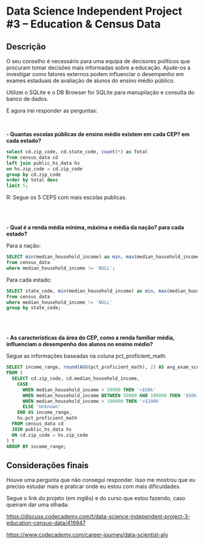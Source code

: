 # Data Science Independent Project #3 – Education & Census Data

## Descrição
O seu conselho é necessário para uma equipa de decisores políticos que procuram tomar decisões mais informadas sobre a educação. Ajude-os a investigar como fatores externos podem influenciar o desempenho em exames estaduais de avaliação de alunos do ensino médio público.

Utilizei o SQLite e o DB Browser for SQLite para manupilação e consulta do banco de dados.

E agora irei responder as perguntas:

<br>

**- Quantas escolas públicas de ensino médio existem em cada CEP? em cada estado?**

```sql
select cd.zip_code, cd.state_code, count(*) as Total
from census_data cd 
left join public_hs_data hs
on hs.zip_code = cd.zip_code
group by cd.zip_code
order by total desc
limit 5;
```

R: Segue os 5 CEPS com mais escolas publicas. 

<br>
<br>

**- Qual é a renda média mínima, máxima e média da nação? para cada estado?**

Para a nação:

```sql
SELECT min(median_household_income) as min, max(median_household_income) as max, round(avg(median_household_income), 2) as avg
from census_data
where median_household_income != 'NULL';

```

Para cada estado:

```sql
SELECT state_code, min(median_household_income) as min, max(median_household_income) as max, round(avg(median_household_income), 2) as avg
from census_data
where median_household_income != 'NULL'
group by state_code;
```

<br>
<br>

**- As características da área do CEP, como a renda familiar média, influenciam o desempenho dos alunos no ensino médio?**

Segue as informações baseadas na coluna pct_proficient_math.

```sql
SELECT income_range, round(AVG(pct_proficient_math), 2) AS avg_exam_score
FROM (
  SELECT cd.zip_code, cd.median_household_income,
    CASE
      WHEN median_household_income < 50000 THEN '<$50k'
      WHEN median_household_income BETWEEN 50000 AND 100000 THEN '$50k-$100k'
      WHEN median_household_income > 100000 THEN '>$100k'
      ELSE 'Unknown'
    END AS income_range,
    hs.pct_proficient_math
  FROM census_data cd
  JOIN public_hs_data hs
  ON cd.zip_code = hs.zip_code
) t
GROUP BY income_range;
```


## Considerações finais
Houve uma pergunta que não consegui responder. Isso me mostrou que eu preciso estudar mais e praticar onde eu estou com mais dificuldades.

Segue o link do projeto (em inglês) e do curso que estou fazendo, caso queiram dar uma olhada:

https://discuss.codecademy.com/t/data-science-independent-project-3-education-census-data/419947

https://www.codecademy.com/career-journey/data-scientist-aly